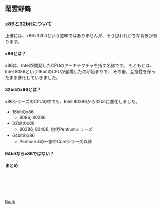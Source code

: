 ## 閑雲野鶴

### x86と32bitについて

正確には、x86=32bitという意味ではありませんが、そう思われがちな背景があります。

#### x86とは？

x86は、Intelが開発したCPUのアーキテクチャを指す名称です。
もともとは、Intel 8086という16bitのCPUが登場したのが始まりで、
その後、互換性を保ったまま進化していきました。

#### 32bitのx86とは？

x86シリーズのCPUの中でも、Intel 80386から32bitに進化しました。

- 16bitのx86
  - 8086, 80286
- 32bitのx86
  - 80386, 80486, 初代Pentiumシリーズ
- 64bitのx86
  - Pentium 4の一部やCoreシリーズ以降

#### 64bitならx86ではない？

#### まとめ

<p style="margin-top: 100px;"></p>

[Back](./../../)
